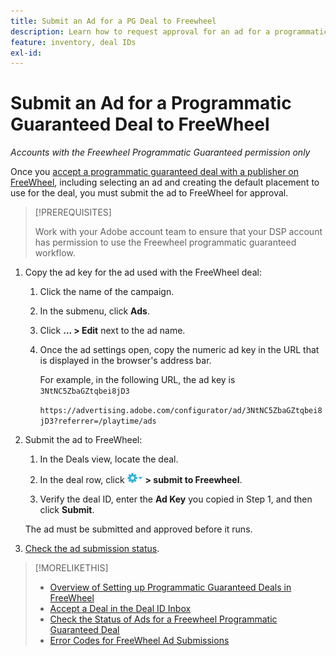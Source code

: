 ```yaml
---
title: Submit an Ad for a PG Deal to Freewheel
description: Learn how to request approval for an ad for a programmatic guaranteed deal with a publisher on FreeWheel.
feature: inventory, deal IDs
exl-id: 
---
```

# Submit an Ad for a Programmatic Guaranteed Deal to FreeWheel 

*Accounts with the Freewheel Programmatic Guaranteed permission only*

Once you [accept a programmatic guaranteed deal with a publisher on FreeWheel](#programmatic-guaranteed-set-up.md#pg-setup-deal-id-inbox), including selecting an ad and creating the default placement to use for the deal, you must submit the ad to FreeWheel for approval.

>[!PREREQUISITES]
>
>Work with your Adobe account team to ensure that your DSP account has permission to use the Freewheel programmatic guaranteed workflow.

1. Copy the ad key for the ad used with the FreeWheel deal:

   1. Click the name of the campaign.

   1. In the submenu, click **Ads**.
   
   1. Click  **... > Edit** next to the ad name.
   
   1. Once the ad settings open, copy the numeric ad key in the URL that is displayed in the browser's address bar.

      For example, in the following URL, the ad key is `3NtNC5ZbaGZtqbei8jD3`
      
      `https://advertising.adobe.com/configurator/ad/3NtNC5ZbaGZtqbei8jD3?referrer=/playtime/ads`

1. Submit the ad to FreeWheel:

    1. In the Deals view, locate the deal.

    1. In the deal row, click ![Options menu](/help/dsp/assets/options-menu.png) **> submit to Freewheel**.

    1. Verify the deal ID, enter the **Ad Key** you copied in Step 1, and then click **Submit**.

    The ad must be submitted and approved before it runs.

1. [Check the ad submission status](freewheel-check-status.md).

>[!MORELIKETHIS]
>
>* [Overview of Setting up Programmatic Guaranteed Deals in FreeWheel](freewheel-overview.md)
>* [Accept a Deal in the Deal ID Inbox](deal-id-inbox-accept.md)
>* [Check the Status of Ads for a Freewheel Programmatic Guaranteed Deal](freewheel-check-status.md)
>* [Error Codes for FreeWheel Ad Submissions](freewheel-error-codes.md)
